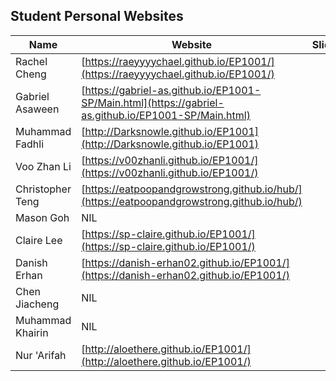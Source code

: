 ## Student Personal Websites

| Name | Website | Slide | Video |
| ---- | ------- | ----- | ----- |
| Rachel Cheng | [https://raeyyyychael.github.io/EP1001/](https://raeyyyychael.github.io/EP1001/)
| Gabriel Asaween | [https://gabriel-as.github.io/EP1001-SP/Main.html](https://gabriel-as.github.io/EP1001-SP/Main.html)
| Muhammad Fadhli | [http://Darksnowle.github.io/EP1001](http://Darksnowle.github.io/EP1001)
| Voo Zhan Li | [https://v00zhanli.github.io/EP1001/](https://v00zhanli.github.io/EP1001/)
| Christopher Teng | [https://eatpoopandgrowstrong.github.io/hub/](https://eatpoopandgrowstrong.github.io/hub/)
| Mason Goh | NIL 
| Claire Lee | [https://sp-claire.github.io/EP1001/](https://sp-claire.github.io/EP1001/)
| Danish Erhan | [https://danish-erhan02.github.io/EP1001/](https://danish-erhan02.github.io/EP1001/)
| Chen Jiacheng | NIL
| Muhammad Khairin | NIL
| Nur 'Arifah | [http://aloethere.github.io/EP1001/](http://aloethere.github.io/EP1001/)
